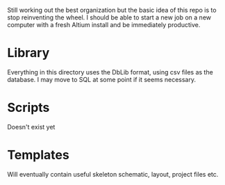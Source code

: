 Still working out the best organization but the basic idea of this repo is to stop reinventing the wheel. I should be able to start a new job on a new computer with a fresh Altium install and be immediately productive.

# Library
Everything in this directory uses the DbLib format, using csv files as the database. I may move to SQL at some point if it seems necessary.

# Scripts
Doesn't exist yet

# Templates
Will eventually contain useful skeleton schematic, layout, project files etc.
